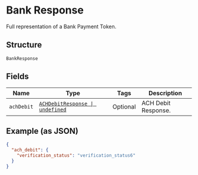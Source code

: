 
# Bank Response

Full representation of a Bank Payment Token.

## Structure

`BankResponse`

## Fields

| Name | Type | Tags | Description |
|  --- | --- | --- | --- |
| `achDebit` | [`ACHDebitResponse \| undefined`](../../doc/models/ach-debit-response.md) | Optional | ACH Debit Response. |

## Example (as JSON)

```json
{
  "ach_debit": {
    "verification_status": "verification_status6"
  }
}
```

